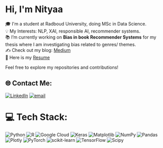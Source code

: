 # Hi, I'm Nityaa

🎓 I'm a student at Radboud University, doing MSc in Data Science. <br>
💡 My Interests: NLP, XAI, responsible AI, recommender systems. <br>
📚 I’m currently working on **Bias in book Recommender Systems** for my thesis where I am investigating bias related to genres/ themes. <br>
✍️ Check out my blog: [Medium](https://medium.com/@nityaakalra5) <br>
📄 Here is my [Resume](https://drive.google.com/file/d/1-2tZ0DybrYngORl_9XVimEuWGvlgH_0U/view?usp=sharing) <br>


Feel free to explore my repositories and contributions!

## 🌐 Contact Me:
[![LinkedIn](https://img.shields.io/badge/LinkedIn-%230077B5.svg?logo=linkedin&logoColor=white)](https://linkedin.com/in/nityaakalra) [![email](https://img.shields.io/badge/Email-D14836?logo=gmail&logoColor=white)](mailto:nityaak5@gmail.com) 

# 💻 Tech Stack:
![Python](https://img.shields.io/badge/python-3670A0?style=flat&logo=python&logoColor=ffdd54) ![R](https://img.shields.io/badge/r-%23276DC3.svg?style=flat&logo=r&logoColor=white) ![Google Cloud](https://img.shields.io/badge/GoogleCloud-%234285F4.svg?style=flat&logo=google-cloud&logoColor=white) ![Keras](https://img.shields.io/badge/Keras-%23D00000.svg?style=flat&logo=Keras&logoColor=white) ![Matplotlib](https://img.shields.io/badge/Matplotlib-%23ffffff.svg?style=flat&logo=Matplotlib&logoColor=black) ![NumPy](https://img.shields.io/badge/numpy-%23013243.svg?style=flat&logo=numpy&logoColor=white) ![Pandas](https://img.shields.io/badge/pandas-%23150458.svg?style=flat&logo=pandas&logoColor=white) ![Plotly](https://img.shields.io/badge/Plotly-%233F4F75.svg?style=flat&logo=plotly&logoColor=white) ![PyTorch](https://img.shields.io/badge/PyTorch-%23EE4C2C.svg?style=flat&logo=PyTorch&logoColor=white) ![scikit-learn](https://img.shields.io/badge/scikit--learn-%23F7931E.svg?style=flat&logo=scikit-learn&logoColor=white) ![TensorFlow](https://img.shields.io/badge/TensorFlow-%23FF6F00.svg?style=flat&logo=TensorFlow&logoColor=white) ![Scipy](https://img.shields.io/badge/SciPy-%230C55A5.svg?style=flat&logo=scipy&logoColor=%white) 
